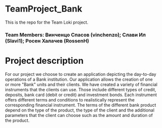 # TeamProject_Bank

 This is the repo for the Team Loki project.

### Team Members: Винченцо Спасов (vinchenzo); Слави Ил (Slavi1); Росен Халачев (RossenH)

# Project description

For our project we choose to create an application depicting the day-to-day operations of a Bank institution.
Our application allows the creation of one or more "Bank" units and their clients. We have created a variety
of financial instruments that the clients can use. Those include different types of credit, deposits, bank card
(debit or credit) and investment bonds. Each instrument offers different terms and conditions to realistically
represent the corresponding financial instrument. The terms of the different bank product depend on the type of
the product, the type of the client and the additional parameters that the client can choose such as the amount
and duration of the product.